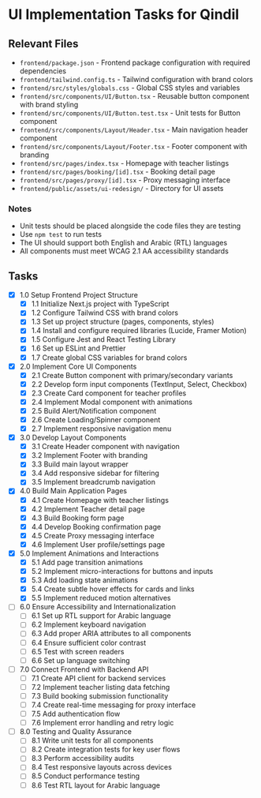 # UI Implementation Tasks for Qindil

## Relevant Files

- `frontend/package.json` - Frontend package configuration with required dependencies
- `frontend/tailwind.config.ts` - Tailwind configuration with brand colors
- `frontend/src/styles/globals.css` - Global CSS styles and variables
- `frontend/src/components/UI/Button.tsx` - Reusable button component with brand styling
- `frontend/src/components/UI/Button.test.tsx` - Unit tests for Button component
- `frontend/src/components/Layout/Header.tsx` - Main navigation header component
- `frontend/src/components/Layout/Footer.tsx` - Footer component with branding
- `frontend/src/pages/index.tsx` - Homepage with teacher listings
- `frontend/src/pages/booking/[id].tsx` - Booking detail page
- `frontend/src/pages/proxy/[id].tsx` - Proxy messaging interface
- `frontend/public/assets/ui-redesign/` - Directory for UI assets

### Notes

- Unit tests should be placed alongside the code files they are testing
- Use `npm test` to run tests
- The UI should support both English and Arabic (RTL) languages
- All components must meet WCAG 2.1 AA accessibility standards

## Tasks

- [x] 1.0 Setup Frontend Project Structure
  - [x] 1.1 Initialize Next.js project with TypeScript
  - [x] 1.2 Configure Tailwind CSS with brand colors
  - [x] 1.3 Set up project structure (pages, components, styles)
  - [x] 1.4 Install and configure required libraries (Lucide, Framer Motion)
  - [x] 1.5 Configure Jest and React Testing Library
  - [x] 1.6 Set up ESLint and Prettier
  - [x] 1.7 Create global CSS variables for brand colors

- [x] 2.0 Implement Core UI Components
  - [x] 2.1 Create Button component with primary/secondary variants
  - [x] 2.2 Develop form input components (TextInput, Select, Checkbox)
  - [x] 2.3 Create Card component for teacher profiles
  - [x] 2.4 Implement Modal component with animations
  - [x] 2.5 Build Alert/Notification component
  - [x] 2.6 Create Loading/Spinner component
  - [x] 2.7 Implement responsive navigation menu

- [x] 3.0 Develop Layout Components
  - [x] 3.1 Create Header component with navigation
  - [x] 3.2 Implement Footer with branding
  - [x] 3.3 Build main layout wrapper
  - [x] 3.4 Add responsive sidebar for filtering
  - [x] 3.5 Implement breadcrumb navigation

- [x] 4.0 Build Main Application Pages
  - [x] 4.1 Create Homepage with teacher listings
  - [x] 4.2 Implement Teacher detail page
  - [x] 4.3 Build Booking form page
  - [x] 4.4 Develop Booking confirmation page
  - [x] 4.5 Create Proxy messaging interface
  - [x] 4.6 Implement User profile/settings page

- [x] 5.0 Implement Animations and Interactions
  - [x] 5.1 Add page transition animations
  - [x] 5.2 Implement micro-interactions for buttons and inputs
  - [x] 5.3 Add loading state animations
  - [x] 5.4 Create subtle hover effects for cards and links
  - [x] 5.5 Implement reduced motion alternatives

- [ ] 6.0 Ensure Accessibility and Internationalization
  - [ ] 6.1 Set up RTL support for Arabic language
  - [ ] 6.2 Implement keyboard navigation
  - [ ] 6.3 Add proper ARIA attributes to all components
  - [ ] 6.4 Ensure sufficient color contrast
  - [ ] 6.5 Test with screen readers
  - [ ] 6.6 Set up language switching 

- [ ] 7.0 Connect Frontend with Backend API
  - [ ] 7.1 Create API client for backend services
  - [ ] 7.2 Implement teacher listing data fetching
  - [ ] 7.3 Build booking submission functionality
  - [ ] 7.4 Create real-time messaging for proxy interface
  - [ ] 7.5 Add authentication flow
  - [ ] 7.6 Implement error handling and retry logic

- [ ] 8.0 Testing and Quality Assurance
  - [ ] 8.1 Write unit tests for all components
  - [ ] 8.2 Create integration tests for key user flows
  - [ ] 8.3 Perform accessibility audits
  - [ ] 8.4 Test responsive layouts across devices
  - [ ] 8.5 Conduct performance testing
  - [ ] 8.6 Test RTL layout for Arabic language